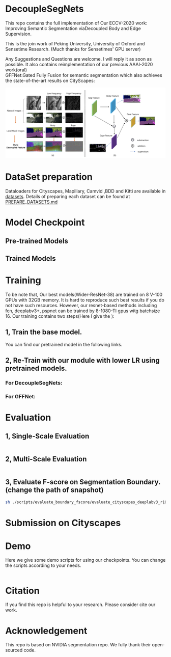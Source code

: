 # DecoupleSegNets
This repo contains the full implementation of Our ECCV-2020 work: Improving Semantic Segmentation viaDecoupled Body and Edge Supervision.

This is the join work of Peking University, University of Oxford and Sensetime Research. (Much thanks for Sensetimes' GPU server)


Any Suggestions and Questions are welcome. I will reply it as soon as possible.
It also contains reimplementation of our previous AAAI-2020 work(oral)  
GFFNet:Gated Fully Fusion for semantic segmentation which also achieves the state-of-the-art results on CityScapes:
  

![avatar](./fig/teaser.png)


# DataSet preparation
Dataloaders for Cityscapes, Mapillary, Camvid ,BDD and Kitti are available in [datasets](./datasets). 
Details of preparing each dataset can be found at [PREPARE_DATASETS.md](https://github.com/lxtGH/DecoupleSegNets/blob/master/DATASETs.md)


# Model Checkpoint


## Pre-trained Models


## Trained Models




# Training

To be note that, Our best models(Wider-ResNet-38) are trained on 8 V-100 GPUs with 32GB memory.
        It is hard to reproduce such best results if you do not have such resources.
However, our resnet-based methods including fcn, deeplabv3+, pspnet can be trained by 8-1080-TI gpus witg batchsize 16.
Our training contains two steps(Here I give the ):


## 1, Train the base model.

You can find our pretrained model in the following links.

## 2, Re-Train with our module with lower LR using pretrained models.


### For DecoupleSegNets:


### For GFFNet:


# Evaluation

## 1, Single-Scale Evaluation
```bash

```

## 2, Multi-Scale Evaluation
```bash

```

## 3, Evaluate F-score on Segmentation Boundary.(change the path of snapshot)
```bash
sh ./scripts/evaluate_boundary_fscore/evaluate_cityscapes_deeplabv3_r101_decouple
```

# Submission on Cityscapes



# Demo 
Here we give some demo scripts for using our checkpoints.
You can change the scripts according to your needs.

```bash

```

# Citation
If you find this repo is helpful to your research. Please consider cite our work.



# Acknowledgement
This repo is based on NVIDIA segmentation repo. We fully thank their open-sourced code.

